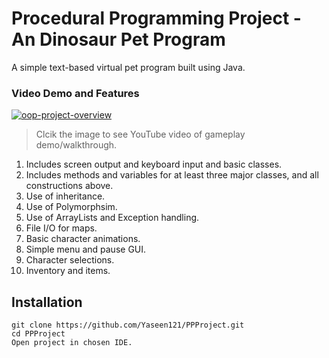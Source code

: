 # Procedural Programming Project - An Dinosaur Pet Program

A simple text-based virtual pet program built using Java.

### Video Demo and Features

[![oop-project-overview](http://img.youtube.com/vi/DU24WfukIw8/0.jpg)](https://www.youtube.com/watch?v=DU24WfukIw8&feature=youtu.be "Object Oriented Programming Project - 2D Adventure Game")
>Clcik the image to see YouTube video of gameplay demo/walkthrough. 

1. Includes screen output and keyboard input and basic classes.
2. Includes methods and variables for at least three major classes, and all constructions above.
3. Use of inheritance.
4. Use of Polymorphsim.
5. Use of ArrayLists and Exception handling.
6. File I/O for maps. 
7. Basic character animations.
8. Simple menu and pause GUI.
9. Character selections.
10. Inventory and items.


## Installation

```
git clone https://github.com/Yaseen121/PPProject.git
cd PPProject
Open project in chosen IDE.
```
